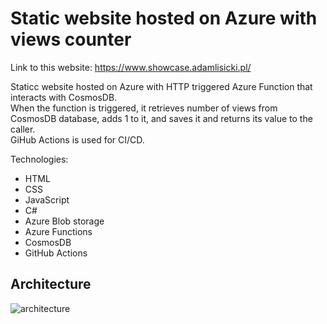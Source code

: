 # Static website hosted on Azure with views counter

Link to this website: https://www.showcase.adamlisicki.pl/

Staticc website hosted on Azure with HTTP triggered Azure Function that interacts with CosmosDB. </br>
When the function is triggered, it retrieves number of views from CosmosDB database, adds 1 to it, and saves it and returns its value to the caller.  </br>
GiHub Actions is used for CI/CD.

Technologies:
- HTML
- CSS
- JavaScript
- C#
- Azure Blob storage
- Azure Functions
- CosmosDB
- GitHub Actions

## Architecture

![architecture](https://github.com/AdamLisicki/azure-static-website/blob/main/azure-static-website.png)
